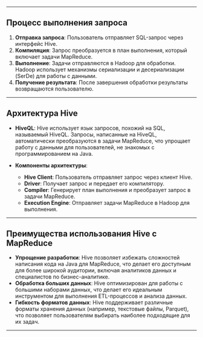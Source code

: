 
---
## Процесс выполнения запроса

1. **Отправка запроса**: Пользователь отправляет SQL-запрос через интерфейс Hive.
2. **Компиляция**: Запрос преобразуется в план выполнения, который включает задачи MapReduce.
3. **Выполнение**: Задачи отправляются в Hadoop для обработки. Hadoop использует механизмы сериализации и десериализации (SerDe) для работы с данными.
4. **Получение результата**: После завершения обработки результаты возвращаются пользователю.
---
## Архитектура Hive

- **HiveQL**: Hive использует язык запросов, похожий на SQL, называемый HiveQL. Запросы, написанные на HiveQL, автоматически преобразуются в задачи MapReduce, что упрощает работу с данными для пользователей, не знакомых с программированием на Java.
- **Компоненты архитектуры**:
    
    - **Hive Client**: Пользователь отправляет запрос через клиент Hive.
    - **Driver**: Получает запрос и передает его компилятору.
    - **Compiler**: Генерирует план выполнения и преобразует запрос в задачи MapReduce.
    - **Execution Engine**: Отправляет задачи MapReduce в Hadoop для выполнения.
---
## Преимущества использования Hive с MapReduce

- **Упрощение разработки**: Hive позволяет избежать сложностей написания кода на Java для MapReduce, что делает его доступным для более широкой аудитории, включая аналитиков данных и специалистов по бизнес-аналитике.
- **Обработка больших данных**: Hive оптимизирован для работы с большими наборами данных, что делает его идеальным инструментом для выполнения ETL-процессов и анализа данных.
- **Гибкость форматов данных**: Hive поддерживает различные форматы хранения данных (например, текстовые файлы, Parquet), что позволяет пользователям выбирать наиболее подходящие для их задач.
---